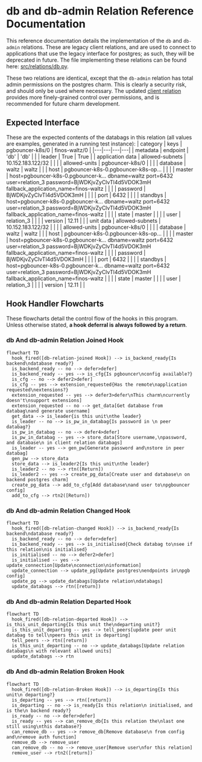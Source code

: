 # db and db-admin Relation Reference Documentation

This reference documentation details the implementation of the `db` and `db-admin` relations. These are legacy client relations, and are used to connect to applications that use the legacy interface for postgres; as such, they will be deprecated in future. The file implementing these relations can be found here: [src/relations/db.py](../../../src/relations/db.py).

These two relations are identical, except that the `db-admin` relation has total admin permissions on the postgres charm. This is clearly a security risk, and should only be used where necessary. The updated [client relation](./database.md) provides more finely-grained control over permissions, and is recommended for future charm development.

## Expected Interface

These are the expected contents of the databags in this relation (all values are examples, generated in a running test instance):
| category | keys | pgbouncer-k8s/0 | finos-waltz/0 |
|---|---|---|---|
| metadata         |        endpoint | 'db'                                   | 'db'          |
|                  |          leader | True                                   | True          |
| application data | allowed-subnets | 10.152.183.122/32                      |               |
|                  |   allowed-units | pgbouncer-k8s/0                        |               |
|                  |        database | waltz                                  | waltz         |
|                  |            host | pgbouncer-k8s-0.pgbouncer-k8s-op…      |               |
|                  |          master | host=pgbouncer-k8s-0.pgbouncer-k… dbname=waltz port=6432 user=relation_3  password=BjWDKjvZyClvTl4d5VDOK3mH fallback_application_name=finos-waltz  |               |
|                  |        password | BjWDKjvZyClvTl4d5VDOK3mH               |               |
|                  |            port | 6432                                   |               |
|                  |        standbys | host=pgbouncer-k8s-0.pgbouncer-k… dbname=waltz port=6432 user=relation_3  password=BjWDKjvZyClvTl4d5VDOK3mH fallback_application_name=finos-waltz  |               |
|                  |           state | master                                 |               |
|                  |            user | relation_3                             |               |
|                  |         version | 12.11                                  |               |
| unit data        | allowed-subnets | 10.152.183.122/32                      |               |
|                  |   allowed-units | pgbouncer-k8s/0                        |               |
|                  |        database | waltz                                  | waltz         |
|                  |            host | pgbouncer-k8s-0.pgbouncer-k8s-op…      |               |
|                  |          master | host=pgbouncer-k8s-0.pgbouncer-k… dbname=waltz port=6432 user=relation_3 password=BjWDKjvZyClvTl4d5VDOK3mH fallback_application_name=finos-waltz  |               |
|                  |        password | BjWDKjvZyClvTl4d5VDOK3mH               |               |
|                  |            port | 6432                                   |               |
|                  |        standbys | host=pgbouncer-k8s-0.pgbouncer-k…  dbname=waltz port=6432 user=relation_3  password=BjWDKjvZyClvTl4d5VDOK3mH fallback_application_name=finos-waltz  |               |
|                  |           state | master                                 |               |
|                  |            user | relation_3                             |               |
|                  |         version | 12.11                                  |               |

## Hook Handler Flowcharts

These flowcharts detail the control flow of the hooks in this program. Unless otherwise stated, **a hook deferral is always followed by a return**.

### db And db-admin Relation Joined Hook

```mermaid
flowchart TD
  hook_fired([db-relation-joined Hook]) --> is_backend_ready{Is backend\ndatabase ready?}
  is_backend_ready -- no --> defer>defer]
  is_backend_ready -- yes --> is_cfg{Is pgbouncer\nconfig available?}
  is_cfg -- no --> defer2>defer]
  is_cfg -- yes --> extension_requested{Has the remote\napplication requested\nextensions?}
  extension_requested -- yes --> defer3>defer\nThis charm\ncurrently doesn't\nsupport extensions]
  extension_requested -- no --> get_data[Get database from databag\nand generate username]
  get_data --> is_leader{is this unit\nthe leader}
  is_leader -- no --> is_pw_in_databag{Is password in \n peer databag?}
  is_pw_in_databag -- no --> defer4>defer]
  is_pw_in_databag -- yes --> store_data[Store username,\npassword, and database\n in client relation databags]
  is_leader -- yes --> gen_pw[Generate password and\nstore in peer databag]
  gen_pw --> store_data
  store_data --> is_leader2{Is this unit\nthe leader}
  is_leader2 -- no --> rtn([Return])
  is_leader2 -- yes --> create_pg_data[Create user and database\n on backend postgres charm]
  create_pg_data --> add_to_cfg[Add database\nand user to\npgbouncer config]
  add_to_cfg --> rtn2([Return])
```

### db And db-admin Relation Changed Hook

```mermaid
flowchart TD
  hook_fired([db-relation-changed Hook]) --> is_backend_ready{Is backend\ndatabase ready?}
  is_backend_ready -- no --> defer>defer]
  is_backend_ready -- yes --> is_initialised{Check databag to\nsee if this relation\nis initialised}
  is_initialised -- no --> defer2>defer]
  is_initialised -- yes --> update_connection[Update\nconnection\ninformation]
  update_connection --> update_pg[Update postgres\nendpoints in\npgb config]
  update_pg --> update_databags[Update relation\ndatabags]
  update_databags --> rtn([return])
```

### db And db-admin Relation Departed Hook

```mermaid
flowchart TD
  hook_fired([db-relation-departed Hook]) --> is_this_unit_departing{Is this unit the\ndeparting unit?}
  is_this_unit_departing -- yes --> tell_peers[update peer unit databag to tell\npeers this unit is departing]
  tell_peers --> rtn([return])
  is_this_unit_departing -- no --> update_databags[Update relation databags\n with relevant allowed units]
  update_databags --> rtn
```

### db And db-admin Relation Broken Hook

```mermaid
flowchart TD
  hook_fired([db-relation-Broken Hook]) --> is_departing{Is this unit\n departing?}
  is_departing -- yes --> rtn([return])
  is_departing -- no --> is_ready{Is this relation\n initialised, and is the\n backend ready?}
  is_ready -- no --> defer>defer]
  is_ready -- yes --> can_remove_db{Is this relation the\nlast one still using\nthis database?}
  can_remove_db -- yes --> remove_db[Remove database\n from config and\nremove auth function]
  remove_db --> remove_user
  can_remove_db -- no --> remove_user[Remove user\nfor this relation]
  remove_user --> rtn2([return])
```
